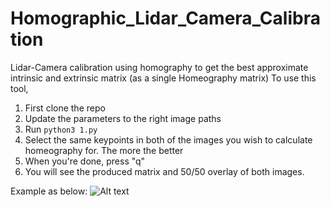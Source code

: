 # Homographic_Lidar_Camera_Calibration
Lidar-Camera calibration using homography to get the best approximate intrinsic and extrinsic matrix (as a single Homeography matrix)
To use this tool,
1. First clone the repo
2. Update the parameters to the right image paths
3. Run `python3 1.py`
4. Select the same keypoints in both of the images you wish to calculate homeography for. The more the better
5. When you're done, press "q"
6. You will see the produced matrix and 50/50 overlay of both images.
 
Example as below:
![Alt text](https://github.com/Chrislai502/Homographic_Lidar_Camera_Calibration/edit/main/image.png?raw=true)
